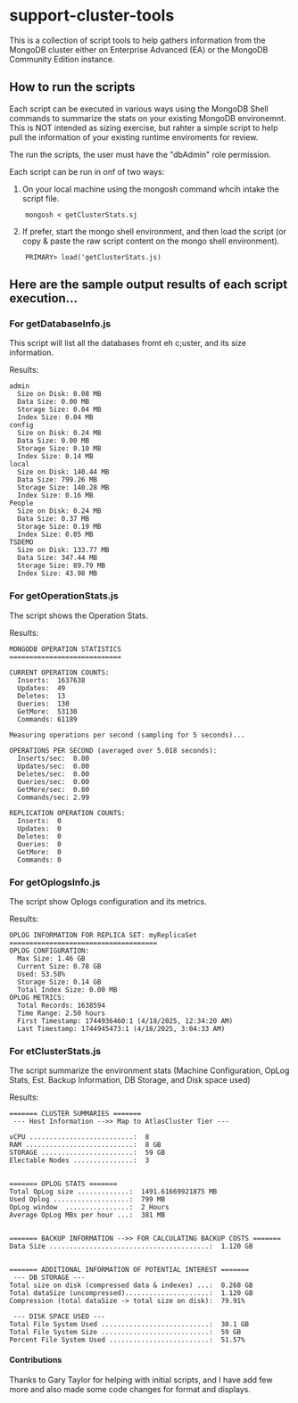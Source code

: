 # support-cluster-tools
This is a collection of script tools to help gathers information from the MongoDB cluster either on  Enterprise Advanced (EA) or the MongoDB Community Edition instance.


## How to run the scripts
Each script can be executed in various ways using the MongoDB Shell commands to summarize the stats on your existing MongoDB environemnt.  This is NOT intended as sizing exercise, but rahter a simple script to help pull the information of your existing runtime enviroments for review.

The run the scripts, the user must have the "dbAdmin" role permission.

Each script can be run in onf of two ways:
1. On your local machine using the mongosh command whcih intake the script file.
```
    mongosh < getClusterStats.sj
```

2. If prefer, start the mongo shell environment, and then load the script (or copy & paste the raw script content on the mongo shell environment).
```
    PRIMARY> load('getClusterStats.js)
```

## Here are the sample output results of each script execution...

### For getDatabaseInfo.js
This script will list all the databases fromt eh c;uster, and its size information.

Results:
```
admin
  Size on Disk: 0.08 MB
  Data Size: 0.00 MB
  Storage Size: 0.04 MB
  Index Size: 0.04 MB
config
  Size on Disk: 0.24 MB
  Data Size: 0.00 MB
  Storage Size: 0.10 MB
  Index Size: 0.14 MB
local
  Size on Disk: 140.44 MB
  Data Size: 799.26 MB
  Storage Size: 140.28 MB
  Index Size: 0.16 MB
People
  Size on Disk: 0.24 MB
  Data Size: 0.37 MB
  Storage Size: 0.19 MB
  Index Size: 0.05 MB
TSDEMO
  Size on Disk: 133.77 MB
  Data Size: 347.44 MB
  Storage Size: 89.79 MB
  Index Size: 43.98 MB
```

### For getOperationStats.js
The script shows the Operation Stats.

Results:
```
MONGODB OPERATION STATISTICS
============================

CURRENT OPERATION COUNTS:
  Inserts:  1637638
  Updates:  49
  Deletes:  13
  Queries:  130
  GetMore:  53130
  Commands: 61189

Measuring operations per second (sampling for 5 seconds)...

OPERATIONS PER SECOND (averaged over 5.018 seconds):
  Inserts/sec:  0.00
  Updates/sec:  0.00
  Deletes/sec:  0.00
  Queries/sec:  0.00
  GetMore/sec:  0.80
  Commands/sec: 2.99

REPLICATION OPERATION COUNTS:
  Inserts:  0
  Updates:  0
  Deletes:  0
  Queries:  0
  GetMore:  0
  Commands: 0
```

### For getOplogsInfo.js
The script show Oplogs configuration and its metrics.

Results:
```
OPLOG INFORMATION FOR REPLICA SET: myReplicaSet
=====================================
OPLOG CONFIGURATION:
  Max Size: 1.46 GB
  Current Size: 0.78 GB
  Used: 53.58%
  Storage Size: 0.14 GB
  Total Index Size: 0.00 MB
OPLOG METRICS:
  Total Records: 1638594
  Time Range: 2.50 hours
  First Timestamp: 1744936460:1 (4/18/2025, 12:34:20 AM)
  Last Timestamp: 1744945473:1 (4/18/2025, 3:04:33 AM)
```

### For etClusterStats.js
The script summarize the environment stats (Machine Configuration, OpLog Stats, Est. Backup Information, DB Storage, and Disk space used)

Results:
```
======= CLUSTER SUMMARIES =======
 --- Host Information -->> Map to AtlasCluster Tier ---

vCPU ..........................:  8 
RAM ...........................:  8 GB 
STORAGE .......................:  59 GB 
Electable Nodes ...............:  3 


======= OPLOG STATS =======
Total OpLog size .............:  1491.61669921875 MB 
Used Oplog ...................:  799 MB 
OpLog window  ................:  2 Hours 
Average OpLog MBs per hour ...:  381 MB 


======= BACKUP INFORMATION -->> FOR CALCULATING BACKUP COSTS =======
Data Size ........................................:  1.120 GB


======= ADDITIONAL INFORMATION OF POTENTIAL INTEREST ======= 
 --- DB STORAGE ---
Total size on disk (compressed data & indexes) ...:  0.268 GB
Total dataSize (uncompressed).....................:  1.120 GB
Compression (total dataSize -> total size on disk):  79.91% 

 --- DISK SPACE USED ---
Total File System Used ...........................:  30.1 GB 
Total File System Size ...........................:  59 GB 
Percent File System Used .........................:  51.57% 
```

#### Contributions
Thanks to Gary Taylor for helping with initial scripts, and I have add few more and also made some code changes for format and displays.
